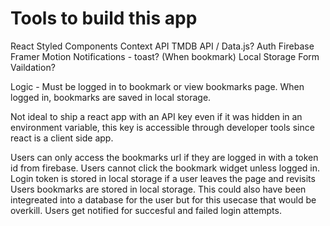 # Tools to build this app

React
Styled Components
Context API
TMDB API / Data.js?
Auth
Firebase
Framer Motion
Notifications - toast? (When bookmark)
Local Storage
Form Vaildation?

Logic - Must be logged in to bookmark or view bookmarks page. When logged in, bookmarks are saved in local storage. 

Not ideal to ship a react app with an API key even if it was hidden in an environment variable, this key is accessible through developer tools since react is a client side app.

Users can only access the bookmarks url if they are logged in with a token id from firebase.
Users cannot click the bookmark widget unless logged in.
Login token is stored in local storage if a user leaves the page and revisits
Users bookmarks are stored in local storage. This could also have been integreated into a database for the user but for this usecase that would be overkill.
Users get notified for succesful and failed login attempts.